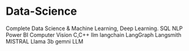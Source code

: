 # Data-Science
Complete Data Science & Machine Learning, Deep Learning.
SQL
NLP
Power BI
Computer Vision
C,C++
llm
langchain
LangGraph 
Langsmith 
MISTRAL 
Llama 3b
gemni
LLM
